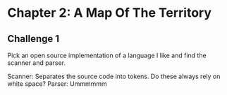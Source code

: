 # Chapter 2: A Map Of The Territory

## Challenge 1
Pick an open source implementation of a language I like and find the scanner and parser.

Scanner: Separates the source code into tokens. Do these always rely on white space?
Parser: Ummmmmm

